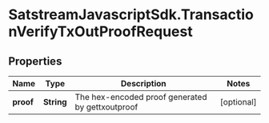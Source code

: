 # SatstreamJavascriptSdk.TransactionVerifyTxOutProofRequest

## Properties
Name | Type | Description | Notes
------------ | ------------- | ------------- | -------------
**proof** | **String** | The hex-encoded proof generated by gettxoutproof | [optional] 
